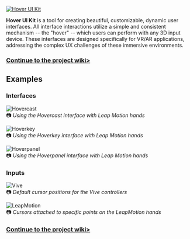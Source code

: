 [![Hover UI Kit](https://github.com/aestheticinteractive/Hover-UI-Kit/wiki/Images/HoverUiKit-LogoWide-888px-4f.gif)](https://github.com/aestheticinteractive/Hover-UI-Kit/wiki)

**Hover UI Kit** is a tool for creating beautiful, customizable, dynamic user interfaces. All interface interactions utilize a simple and consistent mechanism -- the "hover" -- which users can perform with any 3D input device. These interfaces are designed specifically for VR/AR applications, addressing the complex UX challenges of these immersive environments.

### [Continue to the project wiki>](https://github.com/aestheticinteractive/Hover-UI-Kit/wiki)

## Examples

### Interfaces

![Hovercast](https://github.com/aestheticinteractive/Hover-UI-Kit/wiki/Images/InterfaceModule-Hovercast-LeapMotion.gif)
<br/>:camera: _Using the Hovercast interface with Leap Motion hands_

![Hoverkey](https://github.com/aestheticinteractive/Hover-UI-Kit/wiki/Images/InterfaceModule-Hoverkey-LeapMotion.gif)
<br/>:camera: _Using the Hoverkey interface with Leap Motion hands_

![Hoverpanel](https://github.com/aestheticinteractive/Hover-UI-Kit/wiki/Images/InterfaceModule-Hoverpanel-LeapMotion.gif)
<br/>:camera: _Using the Hoverpanel interface with Leap Motion hands_

### Inputs

![Vive](https://github.com/aestheticinteractive/Hover-UI-Kit/wiki/Images/InputModule-Vive-Cursor.gif)
<br/>:camera: _Default cursor positions for the Vive controllers_

![LeapMotion](https://github.com/aestheticinteractive/Hover-UI-Kit/wiki/Images/InputModule-LeapMotion-Cursor.gif)
<br/>:camera: _Cursors attached to specific points on the LeapMotion hands_

### [Continue to the project wiki>](https://github.com/aestheticinteractive/Hover-UI-Kit/wiki)
